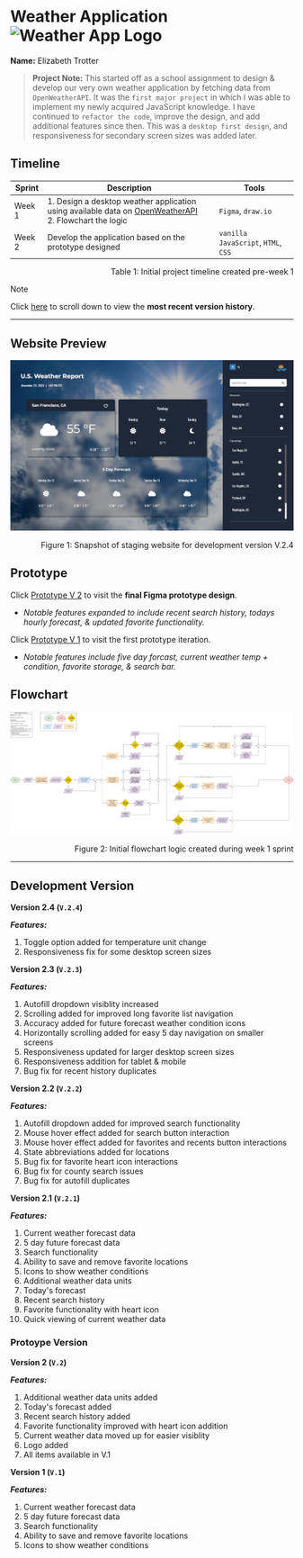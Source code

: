 # Weather Application ![Weather App Logo](./assets/flowchart/favicon.ico)

**Name:** Elizabeth Trotter

> **Project Note:** This started off as a school assignment to design & develop our very own weather application by fetching data from `OpenWeatherAPI`. It was the `first major project` in which I was able to implement my newly acquired JavaScript knowledge. I have continued to `refactor the code`, improve the design, and add additional features since then. This was a `desktop first design`, and responsiveness for secondary screen sizes was added later.


## Timeline

| Sprint | Description | Tools |
| --- | --- | --- |
| Week 1 | 1. Design a desktop weather application using available data on [OpenWeatherAPI](https://openweathermap.org/api) <br/> 2. Flowchart the logic | `Figma`, `draw.io` | 
| Week 2 | Develop the application based on the prototype designed | `vanilla JavaScript`, `HTML`, `CSS` |
<p align="right">Table 1: Initial project timeline created pre-week 1</p>

> [!NOTE]
> Click [here](#development-version) to scroll down to view the **most recent version history**. 


---


## Website Preview

![Website preview](./assets/preview.png)
<p align="right">Figure 1: Snapshot of staging website for development version V.2.4</p>


## Prototype

Click [Prototype V 2](https://www.figma.com/proto/ZWrYFNi9Ei0d19MilmPCD7/Weather-App---Ver.-2?type=design&t=sql9SWjMqxd4uNh5-1&scaling=min-zoom&page-id=0%3A1&node-id=69-218&starting-point-node-id=69%3A218&show-proto-sidebar=1&mode=design) 
to visit the **final Figma prototype design**.
- *Notable features expanded to include recent search history, todays hourly forecast, & updated favorite functionality.*

Click [Prototype V 1](https://www.figma.com/proto/jL80hvy3MCaoqOMIm4Ocbz/Weather-App---Ver.-1?type=design&t=zIhP92ZA2ElktHf1-1&scaling=min-zoom&page-id=0%3A1&node-id=69-218&starting-point-node-id=69%3A218&show-proto-sidebar=1&mode=design)
to visit the first prototype iteration.
- *Notable features include five day forcast, current weather temp + condition, favorite storage, & search bar.*


## Flowchart

![Weather App Logo](./assets/flowchart/flowchart.png)
<p align="right">Figure 2: Initial flowchart logic created during week 1 sprint</p>


---


## Development Version

**Version 2.4 (`V.2.4`)**

***Features:***

1. Toggle option added for temperature unit change
2. Responsiveness fix for some desktop screen sizes

**Version 2.3 (`V.2.3`)**

***Features:***

1. Autofill dropdown visiblity increased
2. Scrolling added for improved long favorite list navigation
3. Accuracy added for future forecast weather condition icons
4. Horizontally scrolling added for easy 5 day navigation on smaller screens
5. Responsiveness updated for larger desktop screen sizes
6. Responsiveness addition for tablet & mobile
7. Bug fix for recent history duplicates

**Version 2.2 (`V.2.2`)**

***Features:***
1. Autofill dropdown added for improved search functionality
2. Mouse hover effect added for search button interaction
3. Mouse hover effect added for favorites and recents button interactions
4. State abbreviations added for locations
5. Bug fix for favorite heart icon interactions
6. Bug fix for county search issues
7. Bug fix for autofill duplicates 

**Version 2.1 (`V.2.1`)**

***Features:***
1. Current weather forecast data
2. 5 day future forecast data
3. Search functionality
4. Ability to save and remove favorite locations
5. Icons to show weather conditions
6. Additional weather data units
7. Today's forecast
8. Recent search history
9. Favorite functionality with heart icon
10. Quick viewing of current weather data


### Protoype Version

**Version 2 (`V.2`)**

***Features:***
1. Additional weather data units added
2. Today's forecast added
3. Recent search history added
4. Favorite functionality improved with heart icon addition
5. Current weather data moved up for easier visiblity
6. Logo added
7. All items available in V.1

**Version 1 (`V.1`)**

***Features:***
1. Current weather forecast data
2. 5 day future forecast data
3. Search functionality
4. Ability to save and remove favorite locations
5. Icons to show weather conditions